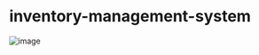 # inventory-management-system

![image](https://github.com/Amna-Alkhateeb/inventory-management-system/assets/140759891/0728296e-1a12-4c0e-9c6c-3572ba68fb58)
